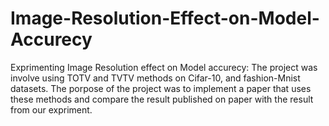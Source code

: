 # Image-Resolution-Effect-on-Model-Accurecy
Exprimenting Image Resolution effect on Model accurecy:
The project was involve using TOTV and TVTV methods on Cifar-10, and fashion-Mnist datasets.
The porpose of the project was to implement a paper that uses these methods and compare the result published on paper with the result from our expriment.
